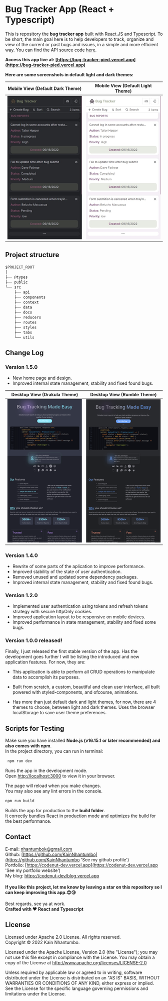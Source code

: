 # Bug Tracker App (React + Typescript)

This is repository the **bug tracker app** built with React.JS and Typescript. To be short, the main goal here is to help developers to track, organize and view of the current or past bugs and issues, in a simple and more efficient way. You can find the API source code [here](https://github.com/KainNhantumbo/bug-tracker-api).

**Access this app live at: [https://bug-tracker-pied.vercel.app](https://bug-tracker-pied.vercel.app)**

**Here are some screenshots in default light and dark themes:**

| Mobile View (Default Dark Theme) | Mobile View (Default Light Theme) |
| :------------------------------: | :-------------------------------: |
|   ![](./src/docs/img/v2.jpeg)    |    ![](./src/docs/img/v5.jpeg)    |

## Project structure

```
$PROJECT_ROOT
│
├── @types
├── public
└── src
    ├── api
    ├── components
    ├── context
    ├── data
    ├── docs
    ├── reducers
    ├── routes
    ├── styles
    ├── tabs
    └── utils
```

## Change Log

### Version 1.5.0

- New home page and design.
- Improved internal state management, stability and fixed found bugs.

|    Desktop View (Drakula Theme)    |    Desktop View (Rumble Theme)     |
| :--------------------------------: | :--------------------------------: |
| ![](./src/docs/img/homepage00.png) | ![](./src/docs/img/homepage01.png) |

### Version 1.4.0

- Rewrite of some parts of the aplication to improve performance.
- Improved stability of the state of user authentication.
- Removed unused and updated some dependency packages.
- Improved internal state management, stability and fixed found bugs.

### Version 1.2.0

- Implemented user authentication using tokens and refresh tokens strategy with secure httpOnly cookies.
- Improved application layout to be responsive on mobile devices.
- Improved performance in state management, stability and fixed some bugs.

### Version 1.0.0 released!

Finally, I just released the first stable version of the app. Has the development goes further I will be listing the introduced and new application features. For now, they are:

- This application is able to perform all CRUD operations to manipulate data to accomplish its purposes.

- Built from scratch, a custom, beautiful and clean user interface, all built powered with styled-components, and ofcourse, animations.

- Has more than just default dark and light themes, for now, there are 4 themes to choose, between light and dark themes. Uses the browser localStorage to save user theme preferences.

## Scripts for Testing

Make sure you have installed **Node.js (v16.15.1 or later recommended) and also comes with npm**.\
In the project directory, you can run in terminal:

```bash
 npm run dev
```

Runs the app in the development mode.\
Open [http://localhost:3000](http://localhost:3000) to view it in your browser.

The page will reload when you make changes.\
You may also see any lint errors in the console.

```bash
npm run build
```

Builds the app for production to the **build folder**.\
It correctly bundles React in production mode and optimizes the build for the best performance.

## Contact

E-mail: [nhantumbok@gmail.com](nhantumbok@gmail.com 'Send an e-mail')\
Github: [https://github.com/KainNhantumbo](https://github.com/KainNhantumbo 'See my github profile')  
Portfolio: [https://codenut-dev.vercel.app](https://codenut-dev.vercel.app 'See my portfolio website')\
My blog: [https://codenut-dev/blog.vercel.app](https://codenut-dev/blog.vercel.app 'Visit my website')

#### If you like this project, let me know by leaving a star on this repository so I can keep improving this app.😊😘

Best regards, see ya at work.\
**Crafted with ❤ React and Typescript**

## License

Licensed under Apache 2.0 License. All rights reserved.\
Copyright &copy; 2022 Kain Nhantumbo.

Licensed under the Apache License, Version 2.0 (the "License"); you may not use this file except in compliance with the License. You may obtain a copy of the License at http://www.apache.org/licenses/LICENSE-2.0

Unless required by applicable law or agreed to in writing, software distributed under the License is distributed on an "AS IS" BASIS, WITHOUT WARRANTIES OR CONDITIONS OF ANY KIND, either express or implied. See the License for the specific language governing permissions and limitations under the License.
